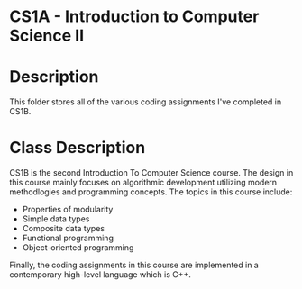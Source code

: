 # CS1A - Introduction to Computer Science II
# Description
This folder stores all of the various coding assignments I've completed in CS1B. 
# Class Description
CS1B is the second Introduction To Computer Science course. The design in this course mainly focuses on algorithmic development utilizing modern methodlogies and programming concepts. The topics in this course include: 
* Properties of modularity
* Simple data types
* Composite data types
* Functional programming
* Object-oriented programming

Finally, the coding assignments in this course are implemented in a contemporary high-level language which is C++.

